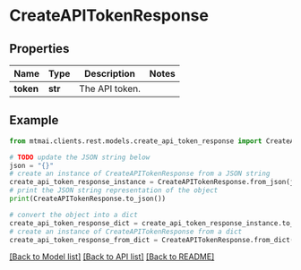 # CreateAPITokenResponse


## Properties

Name | Type | Description | Notes
------------ | ------------- | ------------- | -------------
**token** | **str** | The API token. | 

## Example

```python
from mtmai.clients.rest.models.create_api_token_response import CreateAPITokenResponse

# TODO update the JSON string below
json = "{}"
# create an instance of CreateAPITokenResponse from a JSON string
create_api_token_response_instance = CreateAPITokenResponse.from_json(json)
# print the JSON string representation of the object
print(CreateAPITokenResponse.to_json())

# convert the object into a dict
create_api_token_response_dict = create_api_token_response_instance.to_dict()
# create an instance of CreateAPITokenResponse from a dict
create_api_token_response_from_dict = CreateAPITokenResponse.from_dict(create_api_token_response_dict)
```
[[Back to Model list]](../README.md#documentation-for-models) [[Back to API list]](../README.md#documentation-for-api-endpoints) [[Back to README]](../README.md)


